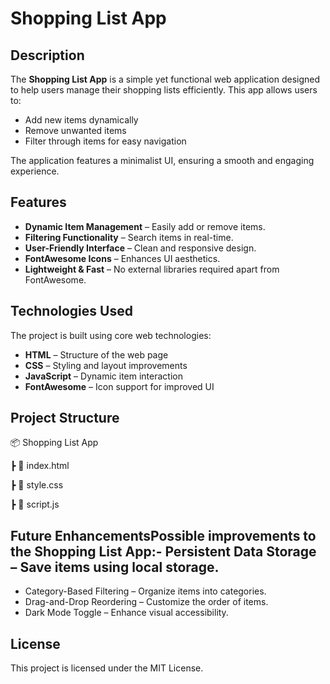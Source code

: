 # Shopping List App

## Description
The **Shopping List App** is a simple yet functional web application designed to help users manage their shopping lists efficiently. This app allows users to:
- Add new items dynamically
- Remove unwanted items
- Filter through items for easy navigation

The application features a minimalist UI, ensuring a smooth and engaging experience.

## Features
- **Dynamic Item Management** – Easily add or remove items.
- **Filtering Functionality** – Search items in real-time.
- **User-Friendly Interface** – Clean and responsive design.
- **FontAwesome Icons** – Enhances UI aesthetics.
- **Lightweight & Fast** – No external libraries required apart from FontAwesome.

## Technologies Used
The project is built using core web technologies:
- **HTML** – Structure of the web page
- **CSS** – Styling and layout improvements
- **JavaScript** – Dynamic item interaction
- **FontAwesome** – Icon support for improved UI

## Project Structure
📦 Shopping List App

┣ 📜 index.html

┣ 📜 style.css

┣ 📜 script.js


## Future EnhancementsPossible improvements to the Shopping List App:- Persistent Data Storage – Save items using local storage.
- Category-Based Filtering – Organize items into categories.
- Drag-and-Drop Reordering – Customize the order of items.
- Dark Mode Toggle – Enhance visual accessibility.

## License
This project is licensed under the MIT License.








